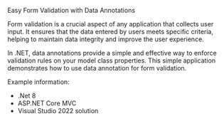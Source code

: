 Easy Form Validation with Data Annotations

Form validation is a crucial aspect of any application that collects user input. It ensures that the data entered by users meets specific criteria, helping to maintain data integrity and improve the user experience.

In .NET, data annotations provide a simple and effective way to enforce validation rules on your model class properties. This simple application demonstrates how to use data annotation for form validation. 

Example information:
- .Net 8
- ASP.NET Core MVC
- Visual Studio 2022 solution
  


